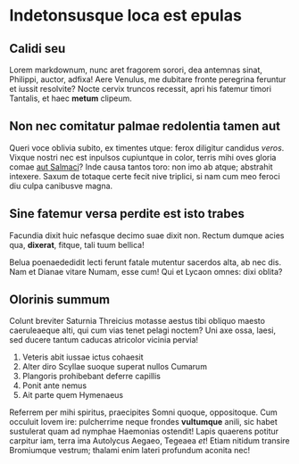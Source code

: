 # Indetonsusque loca est epulas 

## Calidi seu

Lorem markdownum, nunc aret fragorem sorori, dea antemnas sinat, Philippi,
auctor, adfixa! Aere Venulus, me dubitare fronte peregrina feruntur et iussit
resolvite? Nocte cervix truncos recessit, apri his fatemur timori Tantalis, et
haec **metum** clipeum.

## Non nec comitatur palmae redolentia tamen aut

Queri voce oblivia subito, ex timentes utque: ferox diligitur candidus *veros*.
Vixque nostri nec est inpulsos cupiuntque in color, terris mihi oves gloria
comae [aut Salmaci](http://www.vestra-telo.org/)? Inde causa tantos toro: non
imo ab atque; abstrahit intexere. Saxum de totaque certe fecit nive triplici, si
nam cum meo feroci diu culpa canibusve magna.

## Sine fatemur versa perdite est isto trabes

Facundia dixit huic nefasque decimo suae dixit non. Rectum dumque acies qua,
**dixerat**, fitque, tali tuum bellica!

Belua poenaededidit lecti ferunt fatale mutentur sacerdos alta, ab nec dis. Nam
et Dianae vitare Numam, esse cum! Qui et Lycaon omnes: dixi oblita?

## Olorinis summum

Colunt breviter Saturnia Threicius motasse aestus tibi obliquo maesto
caeruleaeque alti, qui cum vias tenet pelagi noctem? Uni axe ossa, laesi, sed
ducere tantum caducas atricolor vicinia pervia!

1. Veteris abit iussae ictus cohaesit
2. Alter diro Scyllae suoque superat nullos Cumarum
3. Plangoris prohibebant deferre capillis
4. Ponit ante nemus
5. Ait parte quem Hymenaeus

Referrem per mihi spiritus, praecipites Somni quoque, oppositoque. Cum occuluit
Iovem ire: pulcherrime neque frondes **vultumque** anili, sic habet sustulerat
quam ad nymphae Haemonias ostendit! Lapis quaerens potitur carpitur iam, terra
ima Autolycus Aegaeo, Tegeaea *et*! Etiam nitidum transire Bromiumque vestrum;
thalami enim lateri profundum aconita nec!
